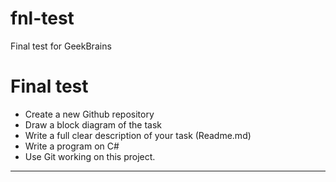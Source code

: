 # fnl-test
Final test for GeekBrains
# Final test
+ Create a new Github repository 
+ Draw a block diagram of the task
+ Write a full clear description of your task (Readme.md)
+ Write a program on C#
+ Use Git working on this project. 
_____
